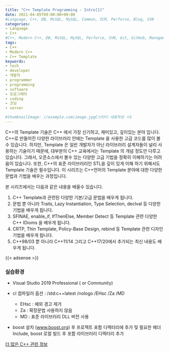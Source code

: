 ```yaml
---
title: "C++ Template Programming - Intro[1]"
date: 2021-04-05T09:00:00+09:00
#Language, C++, DB, MsSQL, MySQL, Common, SCM, Perforce, Blog, SVN
categories:
- Language
- C++
#C++, Modern C++, DB, MsSQL, MySQL, Perforce, SVN, Git, GitHub, Management, Blog, Hugo, Architecture
tags:
- C++
- Modern C++
- C++ Template
keywords:
- tech
- developer
- 개발자
- programmer
- programming
- software
- 프로그래머
- coding
- 코딩
- server

#thumbnailImage: //example.com/image.jpgC스터디 내용작성 ㅇS
---
```


C++의 Template 기술은 C++ 에서 가장 신기하고, 재미있고, 깊이있는 분야 입니다. C++로 만들어진 다양한 라이브러리 안에는 Template 을 사용한 고급 코드를 많이 볼수 있습니다. 하지만, Template 은 일반 개발자가 아닌 라이브러리 설계자들이 널리 사용하는 기술이기 때문에, 대부분의 C++ 교육에서는 Template 의 개념 정도만 다루고 있습니다. 그래서, 오픈소스에서 볼수 있는 다양한 고급 기법을 정확히 이해하기는 어려움이 있습니다. 또한, C++의 표준 라이브러리인 STL을 깊이 있게 이해 하기 위해서도 Template 기술은 필수입니다. 이 시리즈는 C++언어의 Template 분야에 대한 다양한 문법과 기법을 배우는 과정입니다.
<!--more-->

 본 시리즈에서는 다음과 같은 내용을 배울수 있습니다.

1. C++ Template과 관련된 다양한 기본/고급 문법을 배우게 됩니다.
2. 문법 뿐 아니라 Traits, Lazy Instantiation, Type Selection, declval 등 다양한 기법을 배우게 됩니다.
3. SFINAE, enable_if, IfThenElse, Member Detect 등 Template 관련 다양한 C++ IDioms 을 배우게 됩니다.
4. CRTP, Thin Template, Policy-Base Design, rebind 등 Template 관련 디자인 기법을 배우게 됩니다.
5. C++98/03 뿐 아니라 C++11/14 그리고 C++17/20에서 추가되는 최신 내용도 배우게 됩니다.

{{< adsense >}}

### 실습환경

- Visual Studio 2019 Professional ( or Community)

- cI 컴파일러 옵션 : /std:c++latest /nologo /EHsc /Za /MD
  - EHsc : 예외 경고 제거
  - Za : 확장문법 사용하지 않음
  - MD : 표준 라이브러리 DLL 버전 사용
- boost 설치 (www.boost.org) 후 프로젝트 포함 디렉터리에 추가 및 필요한 헤더 Include, boost 로컬 빌드 후 포함 라이브러리 디렉터리 추가



[더 많은 C++ 관련 정보](https://en.cppreference.com/w/)

